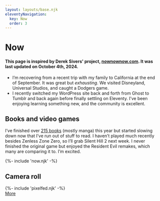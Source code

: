 ```yaml
---
layout: layouts/base.njk
eleventyNavigation:
  key: Now
  order: 3
---
```

# Now

#### This page is inspired by Derek Sivers' project, [nownownow.com](https://nownownow.com/about). It was last updated on October 4th, 2024.

* I’m recovering from a recent trip with my family to California at the end of September. It was great but&nbsp;*exhausting*. We visited Disneyland, Universal Studios, and caught a Dodgers game.
* I recently switched my WordPress site back and forth from Ghost to Tumblr and back again before finally settling on Eleventy. I’ve been enjoying learning something new, and the community is excellent.

## Books and video games

I’ve finished over&nbsp;[215 books](https://www.goodreads.com/user_challenges/54484570)&nbsp;(mostly manga) this year but started slowing down now that I’ve run out of stuff to read. I haven’t played much recently besides Zenless Zone Zero, so I’ll grab Silent Hill 2 next week. I never finished the original game but enjoyed the Resident Evil remakes, which many are comparing it to. I’m excited.

<div class="now-block">
	{%- include 'now.njk' -%}
</div>

<div class="pixelfed-block">
	<h2>Camera roll</h2>
	{%- include 'pixelfed.njk' -%}
	<div class="more-button-style"><a href="https://pixelfed.social/@crashthearcade">More</a></div>
</div>
